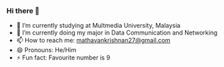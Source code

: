 ### Hi there 👋

- 🔭 I’m currently studying at Multmedia University, Malaysia 
- 🌱 I’m currently doing my major in Data Communication and Networking
- 📫 How to reach me: mathavankrishnan27@gmail.com
- 😄 Pronouns: He/Him
- ⚡ Fun fact: Favourite number is 9
